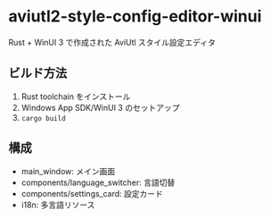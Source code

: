 # aviutl2-style-config-editor-winui

Rust + WinUI 3 で作成された AviUtl スタイル設定エディタ

## ビルド方法

1. Rust toolchain をインストール
2. Windows App SDK/WinUI 3 のセットアップ
3. `cargo build`

## 構成
- main_window: メイン画面
- components/language_switcher: 言語切替
- components/settings_card: 設定カード
- i18n: 多言語リソース